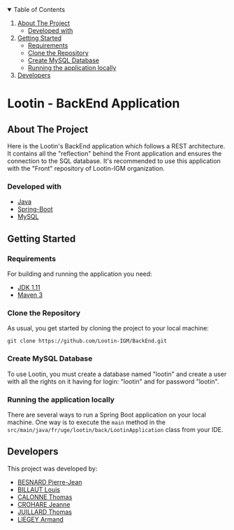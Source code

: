 <details open="open">
  <summary>Table of Contents</summary>
  <ol>
    <li>
      <a href="#about-the-project">About The Project</a>
      <ul>
        <li><a href="#built-with">Developed with</a></li>
      </ul>
    </li>
    <li>
      <a href="#getting-started">Getting Started</a>
      <ul>
        <li><a href="#requirements">Requirements</a></li>
        <li><a href="#clone-the-repository">Clone the Repository</a></li>
        <li><a href="#create-mysql-database">Create MySQL Database</a></li>
        <li><a href="#running-app">Running the application locally</a></li>
      </ul>
    </li>
    <li>
      <a href="#developers">Developers</a>
    </li>
  </ol>
</details>


# Lootin - BackEnd Application

## About The Project
Here is the Lootin's BackEnd application which follows a REST architecture.
It contains all the "reflection" behind the Front application and ensures the connection to the SQL database.
It's recommended to use this application with the "Front" repository of Lootin-IGM organization.

### Developed with
* [Java](https://docs.oracle.com/javase/8/docs/technotes/tools/windows/javadoc.html)
* [Spring-Boot](https://spring.io/projects/spring-boot)
* [MySQL](https://www.mysql.com/fr/)

## Getting Started
### Requirements
For building and running the application you need:
- [JDK 1.11](https://www.oracle.com/java/technologies/javase-jdk11-downloads.html)
- [Maven 3](https://maven.apache.org)

### Clone the Repository
As usual, you get started by cloning the project to your local machine:
```
git clone https://github.com/Lootin-IGM/BackEnd.git
```

### Create MySQL Database
To use Lootin, you must create a database named "lootin" and create a user with all the rights on it having for login: "lootin" and for password "lootin".

### Running the application locally

There are several ways to run a Spring Boot application on your local machine. One way is to execute the `main` method in the `src/main/java/fr/uge/lootin/back/LootinApplication` class from your IDE.

## Developers
This project was developed by:
* [BESNARD Pierre-Jean](https://github.com/PJbesnard)
* [BILLAUT Louis](https://github.com/LouisBillaut)
* [CALONNE Thomas](https://github.com/calonnet)
* [CROHARE Jeanne](https://github.com/jcrohare)
* [JUILLARD Thomas](https://github.com/JUILLARD-Thomas)
* [LIEGEY Armand](https://github.com/afkeu)
